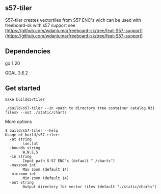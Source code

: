 
## s57-tiler

S57-tiler creates vectortiles from S57 ENC's wich can be used with freeboard-sk with s57 support see [https://github.com/wdantuma/freeboard-sk/tree/feat-S57-support](https://github.com/wdantuma/freeboard-sk/tree/feat-S57-support)


## Dependencies

go 1.20

GDAL 3.6.2

## Get started

```
make builds57tiler
```

```
./build/s57-tiler --in <path to directory tree container catalog.031 files> --out ./static/charts
```

More options
```
$ build/s57-tiler --help
Usage of build/s57-tiler:
  -at string
        lon,lat
  -bounds string
        W,N,E,S
  -in string
        Input path S-57 ENC's (default "./charts")
  -maxzoom int
        Max zoom (default 14)
  -minzoom int
        Min zoom (default 14)
  -out string
        Output directory for vector tiles (default "./static/charts")
```
